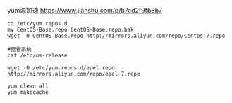 yum源加速
https://www.jianshu.com/p/b7cd2f9fb8b7

```
cd /etc/yum.repos.d
mv CentOS-Base.repo CentOS-Base.repo.bak
wget -O CentOS-Base.repo http://mirrors.aliyun.com/repo/Centos-7.repo

#查看系统
cat /etc/os-release

wget -O /etc/yum.repos.d/epel.repo http://mirrors.aliyun.com/repo/epel-7.repo

yum clean all
yum makecache
```
